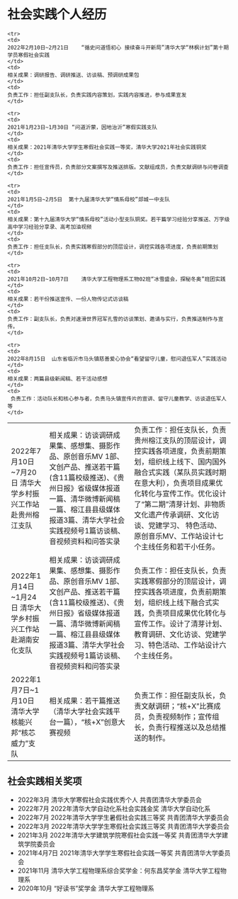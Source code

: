 # 社会实践个人经历

<table>
  <tr>
    <td>
    2022年7月10日~7月20日	清华大学乡村振兴工作站赴贵州榕江支队	
    </td>
    <td>
    相关成果：访谈调研成果集、感想集、摄影作品、原创音乐MV 1部、文创产品、推送若干篇(含11篇校级推送)、《贵州日报》省级媒体报道一篇、清华微博新闻稿一篇、榕江县县级媒体报道3篇、清华大学社会实践视频号1篇访谈稿、音视频资料和问答实录
    </td>
    <td>
    负责工作：担任支队长，负责贵州榕江支队的顶层设计，调控实践各项进度，负责前期策划，组织线上线下、国内国外融合式实践（某队员实践时期在意大利），负责项目成果优化转化与宣传工作。优化设计了“第二期”清芽计划、非物质文化遗产传承调研、文化访谈、党建学习、 特色活动、原创音乐MV、工作站设计七个主线任务和若干小任务。
    </td>
  </tr>

  <tr>
    <td>
    2022年1月14日~1月24日	清华大学乡村振兴工作站赴湖南安化支队	
    </td>
    <td>
    相关成果：访谈调研成果集、感想集、摄影作品、原创音乐MV 1部、文创产品、推送若干篇(含11篇校级推送)、《贵州日报》省级媒体报道一篇、清华微博新闻稿一篇、榕江县县级媒体报道3篇、清华大学社会实践视频号1篇访谈稿、音视频资料和问答实录
    </td>
    <td>
    负责工作：担任支队长，负责实践寒假部分的顶层设计，调控实践各项进度，负责前期策划，组织线上线下融合式实践，负责项目成果优化转化与宣传工作。设计了清芽计划、教育调研、文化访谈、党建学习、特色活动、工作站设计六个主线任务。
    </td>
  </tr>

  <tr> 
    <td>
    2022年1月7日~1月10日	清华大学核能兴邦“核芯威力”支队	
    </td>
    <td>
    相关成果：若干篇推送（清华大学社会实践平台一篇），“核+X”创意大赛视频
    </td>
    <td>
    负责工作：担任副支队长，负责文献调研；“核+X”比赛成员，负责视频制作；宣传组长，负责行程推送以及总结推送的制作。
    </td>
  </tr>

    <tr> 
    <td>
    2022年2月10日~2月21日	“循史问道悟初心 接续奋斗开新局”清华大学“林枫计划”第十期学员寒假社会实践	
    </td>
    <td>
    相关成果：调研报告、调研推送、访谈稿、预调研成果包
    </td>
    <td>
    负责工作：担任副支队长，负责实践内容策划，实践内容推进，参与成果宣发
    </td>
  </tr>

    <tr> 
    <td>
    2021年1月23日~1月30日 “问道沂蒙，因地治沂”寒假实践支队	
    </td>
    <td>
    相关成果：2021年清华大学学生寒假社会实践一等奖，清华大学2021年社会实践铜奖
    </td>
    <td>
    负责工作：担任宣传员，负责部分文案撰写及推送排版。文献组成员，负责文献调研与问卷调查
    </td>
  </tr>

    <tr> 
    <td>
    2021年1月5日~2月5日	第十九届清华大学“情系母校”郯城一中支队	
    </td>
    <td>
    相关成果：第十九届清华大学“情系母校”活动小型支队铜奖。若干篇学习经验分享推送、万字级高中学习经验分享录、高考加油视频
    </td>
    <td>
    负责工作：担任支队长，负责实践寒假部分的顶层设计，调控实践各项进度，负责前期策划
    </td>
  </tr>

    <tr> 
    <td>
    2021年10月2日~10月7日	清华大学工程物理系工物02班“冰雪盛会，探秘冬奥”班团实践
    </td>
    <td>
    相关成果：若干份推送宣传、一份人物传记式访谈稿
    </td>
    <td>
    负责工作：副支队长，负责对速滑世界冠军孔雪的访谈策划、邀请与实行，负责推送制作与宣传。
    </td>
  </tr>

    <tr> 
    <td>
    2022年8月15日	山东省临沂市马头镇慈善爱心协会“看望留守儿童，慰问退伍军人”实践活动
    </td>
    <td>
    相关成果：两篇县级新闻稿、若干活动感想
    </td>
    <td>
     负责工作：活动队长和核心参与者，负责马头镇宣传片的宣讲、留守儿童教学、访谈退伍军人等
    </td>
  </tr>
  
</table>

## 社会实践相关奖项
- 2022年3月	清华大学寒假社会实践优秀个人	共青团清华大学委员会
- 2022年7月	2022年清华大学自动化系社会实践金奖	清华大学自动化系
- 2022年7月	2022年清华大学学生暑假社会实践三等奖	共青团清华大学委员会
- 2022年3月	2022年清华大学学生寒假社会实践三等奖	共青团清华大学委员会
- 2021年3月	2022年清华大学建筑学院寒假社会实践一等奖	共青团清华大学建筑学院委员会
- 2021年4月7日	2021年清华大学学生寒假社会实践一等奖	共青团清华大学委员会
- 2021年11月	清华大学工程物理系综合奖学金：何东昌奖学金	清华大学工程物理系
- 2020年10月	“好读书”奖学金	清华大学工程物理系

